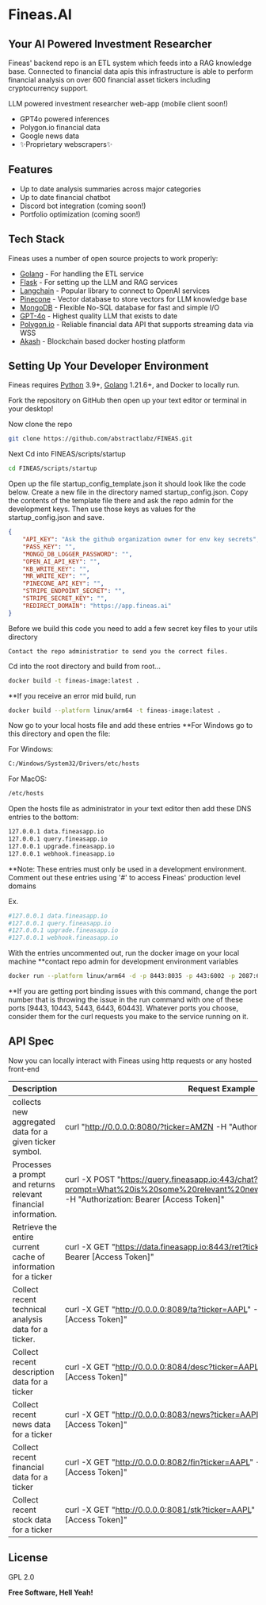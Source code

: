 # Fineas.AI
## Your AI Powered Investment Researcher

Fineas' backend repo is an ETL system which feeds into a RAG knowledge base. Connected to financial data apis this infrastructure is able to perform financial analysis on over 600 financial asset tickers including cryptocurrency support. 

LLM powered investment researcher web-app (mobile client soon!)

- GPT4o powered inferences
- Polygon.io financial data
- Google news data
- ✨Proprietary webscrapers✨

## Features

- Up to date analysis summaries across major categories
- Up to date financial chatbot
- Discord bot integration (coming soon!)
- Portfolio optimization (coming soon!)

## Tech Stack

Fineas uses a number of open source projects to work properly:

- [Golang] - For handling the ETL service
- [Flask] - For setting up the LLM and RAG services
- [Langchain] - Popular library to connect to OpenAI services
- [Pinecone] - Vector database to store vectors for LLM knowledge base
- [MongoDB] - Flexible No-SQL database for fast and simple I/O
- [GPT-4o] - Highest quality LLM that exists to date
- [Polygon.io] - Reliable financial data API that supports streaming data via WSS
- [Akash] - Blockchain based docker hosting platform

## Setting Up Your Developer Environment

Fineas requires [Python](https://www.python.org/) 3.9+, [Golang](https://go.dev/) 1.21.6+, and Docker to locally run.

Fork the repository on GitHub then open up your text editor or terminal in your desktop!

Now clone the repo

```sh
git clone https://github.com/abstractlabz/FINEAS.git
```

Next Cd into FINEAS/scripts/startup

```sh
cd FINEAS/scripts/startup
```

Open up the file startup_config_template.json it should look like the code below. Create a new file in the directory named startup_config.json. Copy the contents of the template file there and ask the repo admin for the development keys. Then use those keys as values for the startup_config.json and save.

```json
{
    "API_KEY": "Ask the github organization owner for env key secrets",
    "PASS_KEY": "",
    "MONGO_DB_LOGGER_PASSWORD": "",
    "OPEN_AI_API_KEY": "",
    "KB_WRITE_KEY": "",
    "MR_WRITE_KEY": "",
    "PINECONE_API_KEY": "",
    "STRIPE_ENDPOINT_SECRET": "",
    "STRIPE_SECRET_KEY": "",
    "REDIRECT_DOMAIN": "https://app.fineas.ai"
}

``` 

Before we build this code you need to add a few secret key files to your utils directory

```
Contact the repo administratior to send you the correct files. 
```

Cd into the root directory and build from root...

```sh
docker build -t fineas-image:latest .
```

**If you receive an error mid build, run 

```sh
docker build --platform linux/arm64 -t fineas-image:latest .
```

Now go to your local hosts file and add these entries
**For Windows go to this directory and open the file:

For Windows:
```sh
C:/Windows/System32/Drivers/etc/hosts
```

For MacOS:
```sh
/etc/hosts
```

Open the hosts file as administrator in your text editor then add these DNS entries to the bottom:

```sh
127.0.0.1 data.fineasapp.io
127.0.0.1 query.fineasapp.io
127.0.0.1 upgrade.fineasapp.io
127.0.0.1 webhook.fineasapp.io
```

**Note: These entries must only be used in a development environment. Comment out these entries using '#' to access Fineas' production level domains  

Ex.

```sh
#127.0.0.1 data.fineasapp.io
#127.0.0.1 query.fineasapp.io
#127.0.0.1 upgrade.fineasapp.io
#127.0.0.1 webhook.fineasapp.io
```

With the entries uncommented out, run the docker image on your local machine 
**contact repo admin for development environment variables

```sh
docker run --platform linux/arm64 -d -p 8443:8035 -p 443:6002 -p 2087:6001 -p 2083:7000 -p 2096:7002 -e API_KEY=[API_KEY] -e PASS_KEY=[PASS_KEY] -e MONGO_DB_LOGGER_PASSWORD=[MONGO_DB_LOGGER_PASSWORD] -e OPEN_AI_API_KEY=[OPEN_AI_API_KEY] -e KB_WRITE_KEY=[KB_WRITE_KEY] -e MR_WRITE_KEY=[MR_WRITE_KEY] -e PINECONE_API_KEY=[PINECONE_API_KEY] -e STRIPE_ENDPOINT_SECRET=[STRIPE_ENDPOINT_SECRET] -e STRIPE_SECRET_KEY=[STRIPE_SECRET_KEY] -e REDIRECT_DOMAIN=https://app.fineas.ai fineas-image:latest
```

**If you are getting port binding issues with this command, change the port number that is throwing the issue in the run command with one of these ports [9443, 10443, 5443, 6443, 60443]. Whatever ports you choose, consider them for the curl requests you make to the service running on it.

## API Spec

Now you can locally interact with Fineas using http requests or any hosted front-end

| Description | Request Example |
| ------ | ------ |
| collects new aggregated data for a given ticker symbol.| curl "http://0.0.0.0:8080/?ticker=AMZN -H "Authorization: Bearer [Access Token]"
| Processes a prompt and returns relevant financial information. | curl -X POST "https://query.fineasapp.io:443/chat?prompt=What%20is%20some%20relevant%20news%20around%20amazon%3F" -H "Authorization: Bearer [Access Token]"
| Retrieve the entire current cache of information for a ticker | curl -X GET "https://data.fineasapp.io:8443/ret?ticker=AAPL" -H "Authorization: Bearer [Access Token]" 
| Collect recent technical analysis data for a ticker. | curl -X GET "http://0.0.0.0:8089/ta?ticker=AAPL" -H "Authorization: Bearer [Access Token]"
| Collect recent description data for a ticker | curl -X GET "http://0.0.0.0:8084/desc?ticker=AAPL" -H "Authorization: Bearer [Access Token]" |
| Collect recent news data for a ticker | curl -X GET "http://0.0.0.0:8083/news?ticker=AAPL" -H "Authorization: Bearer [Access Token]" |
| Collect recent financial data for a ticker | curl -X GET "http://0.0.0.0:8082/fin?ticker=AAPL" -H "Authorization: Bearer [Access Token]" |
| Collect recent stock data for a ticker | curl -X GET "http://0.0.0.0:8081/stk?ticker=AAPL" -H "Authorization: Bearer [Access Token]" 


## License

GPL 2.0

**Free Software, Hell Yeah!**

[//]: # (These are reference links used in the body of this note and get stripped out when the markdown processor does its job. There is no need to format nicely because it shouldn't be seen. Thanks SO - http://stackoverflow.com/questions/4823468/store-comments-in-markdown-syntax)

   [Golang]: <https://go.dev/>
   [Flask]: <https://flask.palletsprojects.com/en/3.0.x/>
   [Langchain]: <https://www.langchain.com/>
   [Pinecone]: <https://www.pinecone.io/>
   [MongoDB]: <https://www.mongodb.com/products/platform/atlas-database>
   [GPT-4o]: <https://openai.com/index/hello-gpt-4o/>
   [Polygon.io]: <https://polygon.io/>
   [Akash]: <https://akash.network/>
